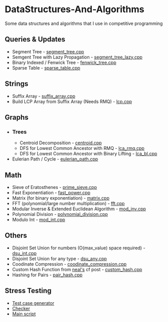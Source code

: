 # DataStructures-And-Algorithms
Some data structures and algorithms that I use in competitive programming

## Queries & Updates
 - Segment Tree - [segment_tree.cpp](https://github.com/David1425/CP-Data-Structures/blob/main/Range%20Queries/segment_tree.cpp)
 - Semgent Tree with Lazy Propagation - [segment_tree_lazy.cpp](https://github.com/David1425/CP-DataStructures-And-Algorithms/blob/main/Range%20Queries/segment_tree_lazy.cpp)
 - Binary Indexed / Fenwick Tree - [fenwick_tree.cpp](https://github.com/David1425/CP-DataStructures-And-Algorithms/blob/main/Range%20Queries/fenwick_tree.cpp)
 - Sparse Table - [sparse_table.cpp](https://github.com/David1425/CP-DataStructures-And-Algorithms/blob/main/Range%20Queries/sparse_table.cpp)

## Strings
 - Suffix Array - [suffix_array.cpp](https://github.com/David1425/CP-Data-Structures/blob/main/Strings/suffix_array.cpp)
 - Build LCP Array from Suffix Array (Needs RMQ) - [lcp.cpp](https://github.com/David1425/CP-Data-Structures/blob/main/Strings/lcp.cpp)

## Graphs
 - ### Trees
    - Centroid Decomposition - [centroid.cpp](https://github.com/David1425/CP-DataStructures-And-Algorithms/blob/main/Graphs/Trees/centroid.cpp)
    - DFS for Lowest Common Ancestor with RMQ - [lca_rmq.cpp](https://github.com/David1425/CP-DataStructures-And-Algorithms/blob/main/Graphs/Trees/lca_rmq.cpp)
    - DFS for Lowest Common Ancestor with Binary Lifting - [lca_bl.cpp](https://github.com/David1425/CP-DataStructures-And-Algorithms/blob/main/Graphs/Trees/lca_bl.cpp)
 - Eulerian Path / Cycle - [eulerian_path.cpp](https://github.com/David1425/DataStructures-And-Algorithms/blob/main/Graphs/eulerian_path.cpp)

## Math
 - Sieve of Eratosthenes - [prime_sieve.cpp](https://github.com/David1425/CP-DataStructures-And-Algorithms/blob/main/Math/prime_sieve.cpp)
 - Fast Exponentiation - [fast_power.cpp](https://github.com/David1425/CP-DataStructures-And-Algorithms/blob/main/Math/fast_power.cpp)
 - Matrix (for binary exponentiation) - [matrix.cpp](https://github.com/David1425/CP-DataStructures-And-Algorithms/blob/main/Math/matrix.cpp)
 - FFT (polynomial/large number multiplication) - [fft.cpp](https://github.com/David1425/CP-DataStructures-And-Algorithms/blob/main/Math/fft.cpp)
 - Modular Inverse & Extended Euclidean Algorithm - [mod_inv.cpp](https://github.com/David1425/CP-DataStructures-And-Algorithms/blob/main/Math/mod_inv.cpp)
 - Polynomial Division - [polynomial_division.cpp](https://github.com/David1425/CP-DataStructures-And-Algorithms/blob/main/Math/polynomial_division.cpp)
 - Modulo Int - [mod_int.cpp](https://github.com/David1425/CP-DataStructures-And-Algorithms/blob/main/Math/mod_int.cpp)

## Others
 - Disjoint Set Union for numbers (O(max_value) space required) - [dsu_int.cpp](https://github.com/David1425/CP-Data-Structures/blob/main/Others/dsu_int.cpp)
 - Disjoint Set Union for any type - [dsu_any.cpp](https://github.com/David1425/CP-Data-Structures/blob/main/Others/dsu_any.cpp)
 - Coodinate Compression - [coodinate_compression.cpp](https://github.com/David1425/CP-DataStructures-And-Algorithms/blob/main/Others/coodinate_compression.cpp)
 - Custom Hash Function from [neal's](https://codeforces.com/blog/entry/62393) cf post - [custom_hash.cpp](https://github.com/David1425/CP-DataStructures-And-Algorithms/blob/main/Others/custom_hash.cpp)
 - Hashing for Pairs - [pair_hash.cpp](https://github.com/David1425/CP-DataStructures-And-Algorithms/blob/main/Others/pair_hash.cpp)

## Stress Testing
 - [Test case generator](https://github.com/David1425/DataStructures-And-Algorithms/blob/main/Stress%20Test/gen.cpp)
 - [Checker](https://github.com/David1425/DataStructures-And-Algorithms/blob/main/Stress%20Test/checker.cpp)
 - [Main script](https://github.com/David1425/DataStructures-And-Algorithms/blob/main/Stress%20Test/test.sh)
